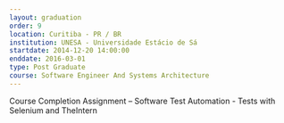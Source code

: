 ```yaml
---
layout: graduation
order: 9
location: Curitiba - PR / BR
institution: UNESA - Universidade Estácio de Sá
startdate: 2014-12-20 14:00:00
enddate: 2016-03-01
type: Post Graduate
course: Software Engineer And Systems Architecture
---
```


Course Completion Assignment – Software Test Automation - Tests with Selenium and TheIntern